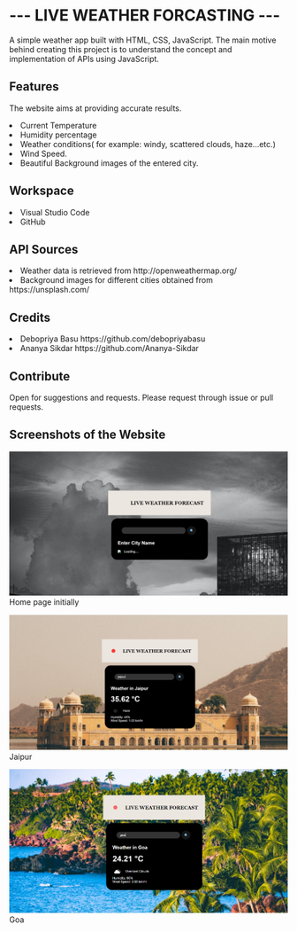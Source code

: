  <h1>--- LIVE WEATHER FORCASTING ---</h1>
 
A simple weather app built with HTML, CSS, JavaScript. The main motive behind creating this project is to understand the concept and implementation of APIs using JavaScript.

<h2>Features</h2>

The website aims at providing accurate results.

<li> Current Temperature 
<li> Humidity percentage
<li> Weather conditions( for example: windy, scattered clouds, haze...etc.)
<li> Wind Speed. 
<li> Beautiful Background images of the entered city.

<h2> Workspace</h2>

<li> Visual Studio Code
<li> GitHub

<H2> API Sources </H2>

<li> Weather data is retrieved from http://openweathermap.org/
<li> Background images for different cities obtained from https://unsplash.com/

<h2> Credits </h2>

<li> Debopriya Basu https://github.com/debopriyabasu
<li> Ananya Sikdar https://github.com/Ananya-Sikdar

<h2> Contribute </h2>
Open for suggestions and requests. Please request through issue or pull requests.

<h2> Screenshots of the Website </h2>

![](initial.PNG)
 Home page initially
 
 ![](jaipur.PNG)
 Jaipur
 
 ![](goa.PNG)
 Goa

